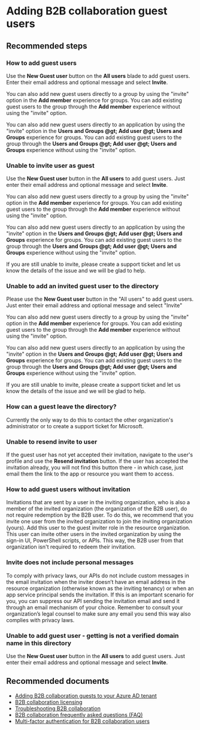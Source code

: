 <properties
    pageTitle="User and Group Management/Adding Users (B2B)"
    description="Azure Active Directory case submission self help"
    service="microsoft.aad"
    resource="Microsoft_AAD_IAM"
    authors="sasubram"
    displayOrder=""
    selfHelpType="generic"
    supportTopicIds="32565671"
    resourceTags=""
    productPesIds="14785"
    cloudEnvironments="public, Fairfax"
    	articleId="0add59e1-f6f8-4c7d-9b75-cd525f9deb4f"
	ownershipId="ASEP_ContentService_Placeholder"
/>

# Adding B2B collaboration guest users

## **Recommended steps**

### **How to add guest users**

Use the **New Guest user** button on the **All users** blade to add guest users. Enter their email address and optional message and select **Invite**.

You can also add new guest users directly to a group by using the "invite" option in the **Add member** experience for groups. You can add existing guest users to the group through the **Add member** experience without using the "invite" option.


You can also add new guest users directly to an application by using the "invite" option in the **Users and Groups @gt; Add user @gt; Users and Groups** experience for groups. You can add existing guest users to the group through the **Users and Groups @gt; Add user @gt; Users and Groups** experience without using the "invite" option.
 
### **Unable to invite user as guest**

Use the **New Guest user** button in the **All users** to add guest users. Just enter their email address and optional message and select **Invite**.

You can also add new guest users directly to a group by using the "invite" option in the **Add member** experience for groups. You can add existing guest users to the group through the **Add member** experience without using the "invite" option.

You can also add new guest users directly to an application by using the "invite" option in the **Users and Groups @gt; Add user @gt; Users and Groups** experience for groups. You can add existing guest users to the group through the **Users and Groups @gt; Add user @gt; Users and Groups** experience without using the "invite" option.

If you are still unable to invite, please create a support ticket and let us know the details of the issue and we will be glad to help.

### **Unable to add an invited guest user to the directory**

Please use the **New Guest user** button in the "All users" to add guest users. Just enter their email address and optional message and select "Invite"

You can also add new guest users directly to a group by using the "invite" option in the **Add member** experience for groups. You can add existing guest users to the group through the **Add member** experience without using the "invite" option.

You can also add new guest users directly to an application by using the "invite" option in the **Users and Groups @gt; Add user @gt; Users and Groups** experience for groups. You can add existing guest users to the group through the **Users and Groups @gt; Add user @gt; Users and Groups** experience without using the "invite" option.

If you are still unable to invite, please create a support ticket and let us know the details of the issue and we will be glad to help.

### **How can a guest leave the directory?**

Currently the only way to do this to contact the other organization's administrator or to create a support ticket for Microsoft.

### **Unable to resend invite to user**

If the guest user has not yet accepted their invitation, navigate to the user's profile and use the **Resend invitation** button. If the user has accepted the invitation already, you will not find this button there - in which case, just email them the link to the app or resource you want them to access.

### **How to add guest users without invitation**

Invitations that are sent by a user in the inviting organization, who is also a member of the invited organization (the organization of the B2B user), do not require redemption by the B2B user. To do this, we recommend that you invite one user from the invited organization to join the inviting organization (yours). Add this user to the guest inviter role in the resource organization. This user can invite other users in the invited organization by using the sign-in UI, PowerShell scripts, or APIs. This way, the B2B user from that organization isn't required to redeem their invitation.

### **Invite does not include personal messages**

To comply with privacy laws, our APIs do not include custom messages in the email invitation when the inviter doesn’t have an email address in the resource organization (otherwise known as the inviting tenancy) or when an app service principal sends the invitation. If this is an important scenario for you, you can suppress our API sending the invitation email and send it through an email mechanism of your choice. Remember to consult your organization’s legal counsel to make sure any email you send this way also complies with privacy laws.

### **Unable to add guest user - getting <DOMAIN> is not a verified domain name in this directory**

Use the **New Guest user** button in the **All users** to add guest users. Just enter their email address and optional message and select **Invite**.

## **Recommended documents**
* [Adding B2B collaboration guests to your Azure AD tenant](https://docs.microsoft.com/azure/active-directory/active-directory-b2b-admin-add-users)
* [B2B collaboration licensing](https://docs.microsoft.com/azure/active-directory/active-directory-b2b-licensing)
* [Troubleshooting B2B collaboration](https://docs.microsoft.com/azure/active-directory/active-directory-b2b-troubleshooting)
* [B2B collaboration frequently asked questions (FAQ)](https://docs.microsoft.com/azure/active-directory/active-directory-b2b-faq)
* [Multi-factor authentication for B2B collaboration users](https://docs.microsoft.com/azure/active-directory/active-directory-b2b-mfa-instructions)

